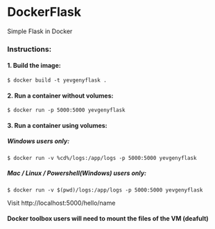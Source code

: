 # DockerFlask
Simple Flask in Docker

### Instructions:  
#### 1. Build the image:  
```$ docker build -t yevgenyflask . ```  
#### 2. Run a container without volumes:  
```$ docker run -p 5000:5000 yevgenyflask ```  

#### 3. Run a container using volumes:  
##### Windows users only:  
```$ docker run -v %cd%/logs:/app/logs -p 5000:5000 yevgenyflask ```   
##### Mac / Linux / Powershell(Windows) users only:  
```$ docker run -v $(pwd)/logs:/app/logs -p 5000:5000 yevgenyflask ```  
  
Visit http://localhost:5000/hello/name  
  
#### Docker toolbox users will need to mount the files of the VM (deafult)
